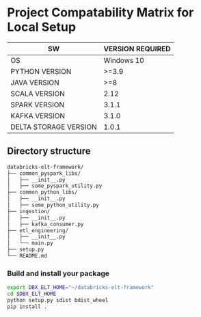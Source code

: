# Project Compatability Matrix for Local Setup 

| SW | VERSION REQUIRED |
| --- |  --- |
|  OS |  Windows 10 |
| PYTHON VERSION | >=3.9 |
| JAVA VERSION | >=8 |
| SCALA VERSION | 2.12 |
| SPARK VERSION | 3.1.1 |
| KAFKA VERSION | 3.1.0 |
| DELTA STORAGE VERSION | 1.0.1 |

## Directory structure
```bash
databricks-elt-framework/
├── common_pyspark_libs/
│   ├── __init__.py
│   ├── some_pyspark_utility.py
├── common_python_libs/
│   ├── __init__.py
│   ├── some_python_utility.py
├── ingestion/
│   ├── __init__.py
│   ├── kafka_consumer.py
├── etl_engineering/
│   ├── __init__.py
│   └── main.py
├── setup.py
└── README.md
```
### Build and install your package

```bash
export DBX_ELT_HOME="~/databricks-elt-framework"
cd $DBX_ELT_HOME
python setup.py sdist bdist_wheel
pip install .
```

